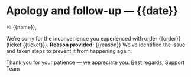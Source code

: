 # Apology and follow-up — {{date}}

Hi {{name}},

We’re sorry for the inconvenience you experienced with order {{order}} (ticket {{ticket}}).
**Reason provided:** {{reason}}
We’ve identified the issue and taken steps to prevent it from happening again.

Thank you for your patience — we appreciate you.
Best regards,
Support Team